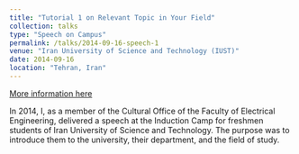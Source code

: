 ```yaml
---
title: "Tutorial 1 on Relevant Topic in Your Field"
collection: talks
type: "Speech on Campus"
permalink: /talks/2014-09-16-speech-1
venue: "Iran University of Science and Technology (IUST)"
date: 2014-09-16
location: "Tehran, Iran"
---
```


[More information here](http://exampleurl.com)

In 2014, I, as a member of the Cultural Office of the Faculty of Electrical Engineering, delivered a speech at the Induction Camp for freshmen students of Iran University of Science and Technology. The purpose was to introduce them to the university, their department, and the field of study.
